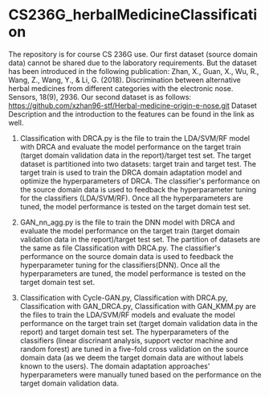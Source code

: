 # CS236G_herbalMedicineClassification
The repository is for course CS 236G use.
Our first dataset (source domain data) cannot be shared due to the laboratory requirements. But the dataset has been introduced in the following publication: Zhan, X., Guan, X., Wu, R., Wang, Z., Wang, Y., & Li, G. (2018). Discrimination between alternative herbal medicines from different categories with the electronic nose. Sensors, 18(9), 2936.
Our second dataset is as follows: https://github.com/xzhan96-stf/Herbal-medicine-origin-e-nose.git
Dataset Description and the introduction to the features can be found in the link as well.


1. Classification with DRCA.py
is the file to train the LDA/SVM/RF model with DRCA and evaluate the model performance on the target train (target domain validation data in the report)/target test set. The target dataset is partitioned into two datasets: target train and target test. The target train is used to train the DRCA domain adaptation model and optimize the hyperparameters of DRCA. The classifier's performance on the source domain data is used to feedback the hyperparameter tuning for the classifiers (LDA/SVM/RF). Once all the hyperparameters are tuned, the model performance is tested on the target domain test set.

2. GAN_nn_agg.py
is the file to train the DNN model with DRCA and evaluate the model performance on the target train (target domain validation data in the report)/target test set. The partition of datasets are the same as file Classification with DRCA.py. The classifier's performance on the source domain data is used to feedback the hyperparameter tuning for the classifiers(DNN). Once all the hyperparameters are tuned, the model performance is tested on the target domain test set.

3. Classification with Cycle-GAN.py, Classification with DRCA.py, Classification with GAN_DRCA.py, Classification with GAN_KMM.py
are the files to train the LDA/SVM/RF models and evaluate the model performance on the target train set (target domain validation data in the report) and target domain test set. The hyperparameters of the classifiers (linear discrinant analysis, support vector machine and random forest) are tuned in a five-fold cross validation on the source domain data (as we deem the target domain data are without labels known to the users). The domain adaptation approaches' hyperparameters were manually tuned based on the performance on the target domain validation data.
